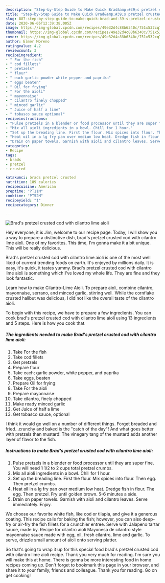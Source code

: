 ```yaml
---
description: "Step-by-Step Guide to Make Quick Brad&amp;#39;s pretzel crusted cod with cilantro lime aioli"
title: "Step-by-Step Guide to Make Quick Brad&amp;#39;s pretzel crusted cod with cilantro lime aioli"
slug: 887-step-by-step-guide-to-make-quick-brad-and-39-s-pretzel-crusted-cod-with-cilantro-lime-aioli
date: 2020-06-05T12:39:38.005Z
image: https://img-global.cpcdn.com/recipes/49e32d4c88b6340c/751x532cq70/brads-pretzel-crusted-cod-with-cilantro-lime-aioli-recipe-main-photo.jpg
thumbnail: https://img-global.cpcdn.com/recipes/49e32d4c88b6340c/751x532cq70/brads-pretzel-crusted-cod-with-cilantro-lime-aioli-recipe-main-photo.jpg
cover: https://img-global.cpcdn.com/recipes/49e32d4c88b6340c/751x532cq70/brads-pretzel-crusted-cod-with-cilantro-lime-aioli-recipe-main-photo.jpg
author: Elmer Moreno
ratingvalue: 4.2
reviewcount: 3
recipeingredient:
- " For the fish"
- " cod fillets"
- " pretzels"
- " flour"
- " each garlic powder white pepper and paprika"
- " eggs beaten"
- " Oil for frying"
- " For the aioli"
- " mayonnaise"
- " cilantro finely chopped"
- " minced garlic"
- " Juice of half a lime"
- " tobasco sauce optional"
recipeinstructions:
- "Pulse pretzels in a blender or food processor until they are super fine. You will need 1 1/2 to 2 cups total pretzel crumbs."
- "Mix all aioli ingredients in a bowl. Chill for 1 hour."
- "Set up the breading line. First the flour. Mix spices into flour. Then egg. Then pretzel crumbs."
- "Heat oil in a lg fry pan over medium low heat. Dredge fish in flour. The egg. Then pretzel. Fry until golden brown. 5-6 minutes a side."
- "Drain on paper towels. Garnish with aioli and cilantro leaves. Serve immediately. Enjoy."
categories:
- Recipe
tags:
- brads
- pretzel
- crusted

katakunci: brads pretzel crusted 
nutrition: 189 calories
recipecuisine: American
preptime: "PT11M"
cooktime: "PT52M"
recipeyield: "1"
recipecategory: Dinner

---
```



![Brad&#39;s pretzel crusted cod with cilantro lime aioli](https://img-global.cpcdn.com/recipes/49e32d4c88b6340c/751x532cq70/brads-pretzel-crusted-cod-with-cilantro-lime-aioli-recipe-main-photo.jpg)

Hey everyone, it is Jim, welcome to our recipe page. Today, I will show you a way to prepare a distinctive dish, brad&#39;s pretzel crusted cod with cilantro lime aioli. One of my favorites. This time, I'm gonna make it a bit unique. This will be really delicious.

Brad&#39;s pretzel crusted cod with cilantro lime aioli is one of the most well liked of current trending foods on earth. It's enjoyed by millions daily. It is easy, it's quick, it tastes yummy. Brad&#39;s pretzel crusted cod with cilantro lime aioli is something which I've loved my whole life. They are fine and they look fantastic.

Learn how to make Cilantro-Lime Aioli. To prepare aioli, combine cilantro, mayonnaise, serrano, and minced garlic, stirring well. While the cornflake crusted halibut was delicious, I did not like the overall taste of the cilantro aioli.


To begin with this recipe, we have to prepare a few ingredients. You can cook brad&#39;s pretzel crusted cod with cilantro lime aioli using 13 ingredients and 5 steps. Here is how you cook that.

<!--inarticleads1-->

##### The ingredients needed to make Brad&#39;s pretzel crusted cod with cilantro lime aioli:

1. Take  For the fish
1. Take  cod fillets
1. Get  pretzels
1. Prepare  flour
1. Take  each; garlic powder, white pepper, and paprika
1. Take  eggs, beaten
1. Prepare  Oil for frying
1. Take  For the aioli
1. Prepare  mayonnaise
1. Take  cilantro, finely chopped
1. Make ready  minced garlic
1. Get  Juice of half a lime
1. Get  tobasco sauce, optional


I think it would go well on a number of different things. Forget breaded and fried…crunchy and baked is the &#34;catch of the day&#34;! And what goes better with pretzels than mustard! The vinegary tang of the mustard adds another layer of flavor to the fish. 

<!--inarticleads2-->

##### Instructions to make Brad&#39;s pretzel crusted cod with cilantro lime aioli:

1. Pulse pretzels in a blender or food processor until they are super fine. You will need 1 1/2 to 2 cups total pretzel crumbs.
1. Mix all aioli ingredients in a bowl. Chill for 1 hour.
1. Set up the breading line. First the flour. Mix spices into flour. Then egg. Then pretzel crumbs.
1. Heat oil in a lg fry pan over medium low heat. Dredge fish in flour. The egg. Then pretzel. Fry until golden brown. 5-6 minutes a side.
1. Drain on paper towels. Garnish with aioli and cilantro leaves. Serve immediately. Enjoy.


We choose our favorite white fish, like cod or tilapia, and give it a generous coating. This recipe calls for baking the fish; however, you can also deep-fry or air-fry the fish fillets for a crunchier entree. Serve with Jalapeno tartar sauce, made by. Recipe for cilantro aioli Mayonesa de cilantro style mayonnaise sauce made with egg, oil, fresh cilantro, lime and garlic. To serve, drizzle small amount of aïoli onto serving platter. 

So that's going to wrap it up for this special food brad&#39;s pretzel crusted cod with cilantro lime aioli recipe. Thank you very much for reading. I'm sure you will make this at home. There is gonna be more interesting food in home recipes coming up. Don't forget to bookmark this page in your browser, and share it to your family, friends and colleague. Thank you for reading. Go on get cooking!
